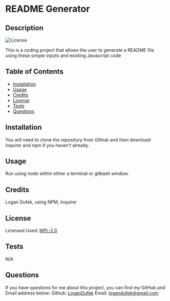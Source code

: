 # README Generator

## Description 
  ![License](https://img.shields.io/static/v1?label=License&message=MPL-2.0&color=blue)
  
This is a coding project that allows the user to generate a README file using these simple inputs and existing Javascript code


  ## Table of Contents
  
  * [Installation](#installation)
  * [Usage](#usage)
  * [Credits](#credits)
  * [License](#license)
  * [Tests](#tests)
  * [Questions](#questions)
    

## Installation 
You will need to clone the repository from Github and then download inquirer and npm if you haven't already.

## Usage
Run using node within either a terminal or gitbash window. 

## Credits
Logan Dufek, using NPM, Inquirer


## License
  Licensed Used: 
[MPL-2.0](https://choosealicense.com/licenses/mpl-2.0)



## Tests 
N/A

## Questions
If you have questions for me about this project, you can find my GitHub and Email address below:
Github: [LoganDufek](https://github.com/LoganDufek)
Email: logandufek@gmail.com
